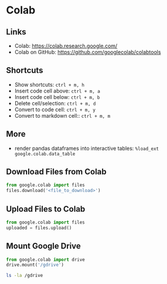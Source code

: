 # Colab

## Links

- Colab: <https://colab.research.google.com/>
- Colab on GitHub: <https://github.com/googlecolab/colabtools>

## Shortcuts

- Show shortcuts: `ctrl + m, h`
- Insert code cell above: `ctrl + m, a`
- Insert code cell below: `ctrl + m, b`
- Delete cell/selection: `ctrl + m, d`
- Convert to code cell: `ctrl + m, y`
- Convert to markdown cell:: `ctrl + m, m`

## More

- render pandas dataframes into interactive tables: `%load_ext google.colab.data_table`

## Download Files from Colab

```python
from google.colab import files
files.download('<file_to_download>')
```

## Upload Files to Colab

```python
from google.colab import files
uploaded = files.upload()
```

## Mount Google Drive

```python
from google.colab import drive
drive.mount('/gdrive')
```

```bash
ls -la /gdrive
```
